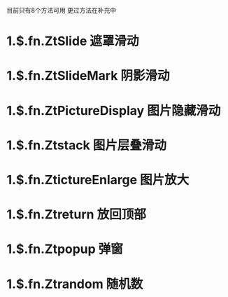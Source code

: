 目前只有8个方法可用 更过方法在补充中

<h1>1.$.fn.ZtSlide 遮罩滑动 </h1>
<h1>1.$.fn.ZtSlideMark 阴影滑动 </h1>
<h1>1.$.fn.ZtPictureDisplay 图片隐藏滑动</h1>
<h1>1.$.fn.Ztstack 图片层叠滑动</h1>
<h1>1.$.fn.ZtictureEnlarge 图片放大</h1>
<h1>1.$.fn.Ztreturn 放回顶部</h1>
<h1>1.$.fn.Ztpopup 弹窗</h1>
<h1>1.$.fn.Ztrandom 随机数</h1>


